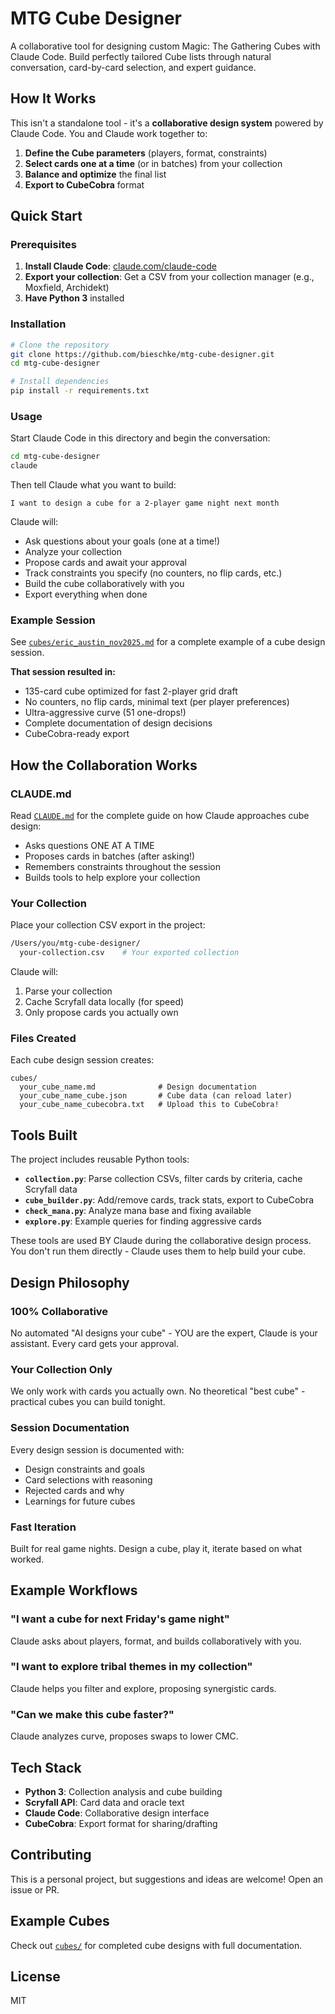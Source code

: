 # MTG Cube Designer

A collaborative tool for designing custom Magic: The Gathering Cubes with Claude Code. Build perfectly tailored Cube lists through natural conversation, card-by-card selection, and expert guidance.

## How It Works

This isn't a standalone tool - it's a **collaborative design system** powered by Claude Code. You and Claude work together to:

1. **Define the Cube parameters** (players, format, constraints)
2. **Select cards one at a time** (or in batches) from your collection
3. **Balance and optimize** the final list
4. **Export to CubeCobra** format

## Quick Start

### Prerequisites

1. **Install Claude Code**: [claude.com/claude-code](https://claude.com/claude-code)
2. **Export your collection**: Get a CSV from your collection manager (e.g., Moxfield, Archidekt)
3. **Have Python 3** installed

### Installation

```bash
# Clone the repository
git clone https://github.com/bieschke/mtg-cube-designer.git
cd mtg-cube-designer

# Install dependencies
pip install -r requirements.txt
```

### Usage

Start Claude Code in this directory and begin the conversation:

```bash
cd mtg-cube-designer
claude
```

Then tell Claude what you want to build:

```
I want to design a cube for a 2-player game night next month
```

Claude will:
- Ask questions about your goals (one at a time!)
- Analyze your collection
- Propose cards and await your approval
- Track constraints you specify (no counters, no flip cards, etc.)
- Build the cube collaboratively with you
- Export everything when done

### Example Session

See [`cubes/eric_austin_nov2025.md`](cubes/eric_austin_nov2025.md) for a complete example of a cube design session.

**That session resulted in:**
- 135-card cube optimized for fast 2-player grid draft
- No counters, no flip cards, minimal text (per player preferences)
- Ultra-aggressive curve (51 one-drops!)
- Complete documentation of design decisions
- CubeCobra-ready export

## How the Collaboration Works

### CLAUDE.md
Read [`CLAUDE.md`](CLAUDE.md) for the complete guide on how Claude approaches cube design:
- Asks questions ONE AT A TIME
- Proposes cards in batches (after asking!)
- Remembers constraints throughout the session
- Builds tools to help explore your collection

### Your Collection

Place your collection CSV export in the project:

```bash
/Users/you/mtg-cube-designer/
  your-collection.csv    # Your exported collection
```

Claude will:
1. Parse your collection
2. Cache Scryfall data locally (for speed)
3. Only propose cards you actually own

### Files Created

Each cube design session creates:

```
cubes/
  your_cube_name.md              # Design documentation
  your_cube_name_cube.json       # Cube data (can reload later)
  your_cube_name_cubecobra.txt   # Upload this to CubeCobra!
```

## Tools Built

The project includes reusable Python tools:

- **`collection.py`**: Parse collection CSVs, filter cards by criteria, cache Scryfall data
- **`cube_builder.py`**: Add/remove cards, track stats, export to CubeCobra
- **`check_mana.py`**: Analyze mana base and fixing available
- **`explore.py`**: Example queries for finding aggressive cards

These tools are used BY Claude during the collaborative design process. You don't run them directly - Claude uses them to help build your cube.

## Design Philosophy

### 100% Collaborative
No automated "AI designs your cube" - YOU are the expert, Claude is your assistant. Every card gets your approval.

### Your Collection Only
We only work with cards you actually own. No theoretical "best cube" - practical cubes you can build tonight.

### Session Documentation
Every design session is documented with:
- Design constraints and goals
- Card selections with reasoning
- Rejected cards and why
- Learnings for future cubes

### Fast Iteration
Built for real game nights. Design a cube, play it, iterate based on what worked.

## Example Workflows

### "I want a cube for next Friday's game night"
Claude asks about players, format, and builds collaboratively with you.

### "I want to explore tribal themes in my collection"
Claude helps you filter and explore, proposing synergistic cards.

### "Can we make this cube faster?"
Claude analyzes curve, proposes swaps to lower CMC.

## Tech Stack

- **Python 3**: Collection analysis and cube building
- **Scryfall API**: Card data and oracle text
- **Claude Code**: Collaborative design interface
- **CubeCobra**: Export format for sharing/drafting

## Contributing

This is a personal project, but suggestions and ideas are welcome! Open an issue or PR.

## Example Cubes

Check out [`cubes/`](cubes/) for completed cube designs with full documentation.

## License

MIT

